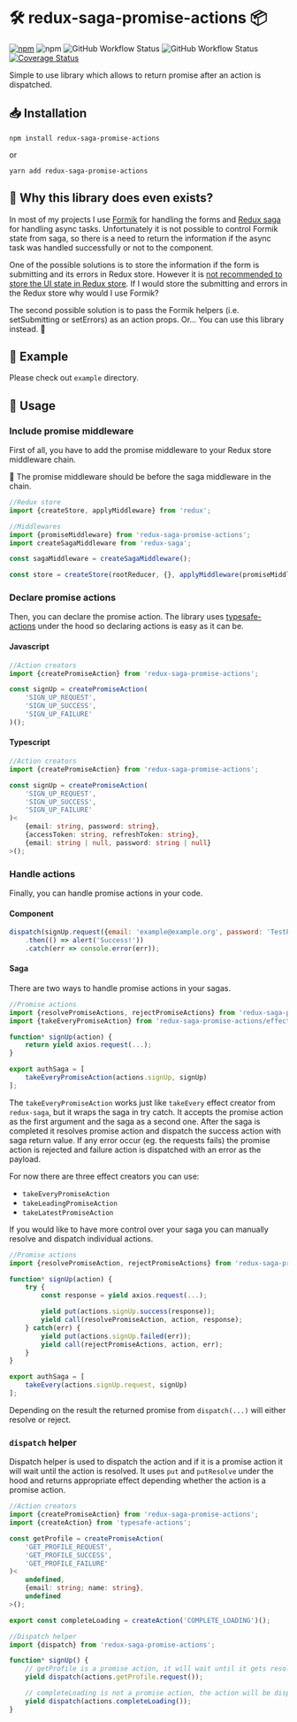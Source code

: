 # 🛠️ redux-saga-promise-actions 📦

[![npm](https://img.shields.io/npm/v/redux-saga-promise-actions)](https://www.npmjs.com/package/redux-saga-promise-actions)
![npm](https://img.shields.io/npm/dm/redux-saga-promise-actions) 
![GitHub Workflow Status](https://img.shields.io/github/workflow/status/tomekkleszcz/redux-saga-promise-actions/publish)
![GitHub Workflow Status](https://img.shields.io/github/workflow/status/tomekkleszcz/redux-saga-promise-actions/tests?label=tests)
[![Coverage Status](https://coveralls.io/repos/github/tomekkleszcz/redux-saga-promise-actions/badge.svg?branch=master)](https://coveralls.io/github/tomekkleszcz/redux-saga-promise-actions?branch=master)

Simple to use library which allows to return promise after an action is dispatched.

## 📥 Installation

`npm install redux-saga-promise-actions`

or 

`yarn add redux-saga-promise-actions`

## 🤔 Why this library does even exists?

In most of my projects I use [Formik](https://github.com/formium/formik) for handling the forms
and [Redux saga](https://github.com/redux-saga/redux-saga/) for handling async tasks. Unfortunately
it is not possible to control Formik state from saga, so there is a need to return the information
if the async task was handled successfully or not to the component.

One of the possible solutions is to store the information if the form is submitting and its errors in Redux store.
However it is [not recommended to store the UI state in Redux store](https://redux.js.org/faq/organizing-state#should-i-put-form-state-or-other-ui-state-in-my-store).
If I would store the submitting and errors in the Redux store why would I use Formik?

The second possible solution is to pass the Formik helpers (i.e. setSubmitting or setErrors) as an action props.
Or... You can use this library instead. 🙂

## 💈 Example

Please check out `example` directory.

## 🧰 Usage

### Include promise middleware

First of all, you have to add the promise middleware to your Redux store middleware chain.

🚨 The promise middleware should be before the saga middleware in the chain.

```typescript
//Redux store
import {createStore, applyMiddleware} from 'redux';

//Middlewares
import {promiseMiddleware} from 'redux-saga-promise-actions';
import createSagaMiddleware from 'redux-saga';

const sagaMiddleware = createSagaMiddleware();

const store = createStore(rootReducer, {}, applyMiddleware(promiseMiddleware, sagaMiddleware));
```

### Declare promise actions

Then, you can declare the promise action. The library uses [typesafe-actions](https://github.com/piotrwitek/typesafe-actions)
under the hood so declaring actions is easy as it can be.

#### Javascript
```javascript
//Action creators
import {createPromiseAction} from 'redux-saga-promise-actions';

const signUp = createPromiseAction(
    'SIGN_UP_REQUEST', 
    'SIGN_UP_SUCCESS', 
    'SIGN_UP_FAILURE'
)();
```

#### Typescript
```typescript
//Action creators
import {createPromiseAction} from 'redux-saga-promise-actions';

const signUp = createPromiseAction(
    'SIGN_UP_REQUEST', 
    'SIGN_UP_SUCCESS', 
    'SIGN_UP_FAILURE'
)<
    {email: string, password: string},
    {accessToken: string, refreshToken: string},
    {email: string | null, password: string | null}
>();
```

### Handle actions

Finally, you can handle promise actions in your code.

#### Component
```javascript
dispatch(signUp.request({email: 'example@example.org', password: 'TestPassword'}))
    .then(() => alert('Success!'))
    .catch(err => console.error(err));
```

#### Saga

There are two ways to handle promise actions in your sagas.

```javascript
//Promise actions
import {resolvePromiseActions, rejectPromiseActions} from 'redux-saga-promise-actions';
import {takeEveryPromiseAction} from 'redux-saga-promise-actions/effects';

function* signUp(action) {
    return yield axios.request(...);
}

export authSaga = [
    takeEveryPromiseAction(actions.signUp, signUp)
];
```

The `takeEveryPromiseAction` works just like `takeEvery` effect creator from `redux-saga`, but it wraps the saga in try catch. It accepts the promise action as the first argument and the saga as a second one. After the saga is completed it resolves promise action and dispatch the success action with saga return value. If any error occur (eg. the requests fails) the promise action is rejected and failure action is dispatched with an error as the payload.

For now there are three effect creators you can use:
* `takeEveryPromiseAction`
* `takeLeadingPromiseAction`
* `takeLatestPromiseAction`

If you would like to have more control over your saga you can manually resolve and dispatch individual actions.

```javascript
//Promise actions
import {resolvePromiseAction, rejectPromiseActions} from 'redux-saga-promise-actions';

function* signUp(action) {
    try {
        const response = yield axios.request(...);

        yield put(actions.signUp.success(response));
        yield call(resolvePromiseAction, action, response);
    } catch(err) {
        yield put(actions.signUp.failed(err));
        yield call(rejectPromiseActions, action, err);
    }
}

export authSaga = [
    takeEvery(actions.signUp.request, signUp)
];
```

Depending on the result the returned promise from `dispatch(...)` will either resolve or reject.

### `dispatch` helper

Dispatch helper is used to dispatch the action and if it is a promise action it will wait until the action is resolved. It uses `put` and `putResolve` under the hood and returns appropriate effect depending whether the action is a promise action. 

```typescript
//Action creators
import {createPromiseAction} from 'redux-saga-promise-actions';
import {createAction} from 'typesafe-actions';

const getProfile = createPromiseAction(
    'GET_PROFILE_REQUEST', 
    'GET_PROFILE_SUCCESS', 
    'GET_PROFILE_FAILURE'
)<
    undefined,
    {email: string; name: string},
    undefined
>();

export const completeLoading = createAction('COMPLETE_LOADING')();
```

```typescript
//Dispatch helper
import {dispatch} from 'redux-saga-promise-actions';

function* signUp() {
    // getProfile is a promise action, it will wait until it gets resolved
    yield dispatch(actions.getProfile.request());

    // completeLoading is not a promise action, the action will be dispatched and it won't block the saga
    yield dispatch(actions.completeLoading());
}
```